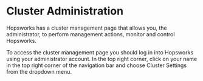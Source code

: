 # Cluster Administration

Hopsworks has a cluster management page that allows you, the administrator, to perform management actions, 
monitor and control Hopsworks.

To access the cluster management page you should log in into Hopsworks using your administrator account. 
In the top right corner, click on your name in the top right corner of the navigation bar and choose Cluster Settings from the dropdown menu.